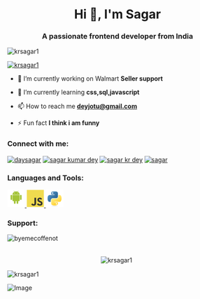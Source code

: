 <h1 align="center">Hi 👋, I'm Sagar</h1>
<h3 align="center">A passionate frontend developer from India</h3>

<p align="left"> <img src="https://komarev.com/ghpvc/?username=krsagar1&label=Profile%20views&color=0e75b6&style=flat" alt="krsagar1" /> </p>

<p align="left"> <a href="https://github.com/ryo-ma/github-profile-trophy"><img src="https://github-profile-trophy.vercel.app/?username=krsagar1" alt="krsagar1" /></a> </p>

- 🔭 I’m currently working on Walmart **Seller support**

- 🌱 I’m currently learning **css,sql,javascript**

- 📫 How to reach me **deyjotu@gmail.com**

- ⚡ Fun fact **I think i am funny**

<h3 align="left">Connect with me:</h3>
<p align="left">
<a href="https://twitter.com/daysagar" target="blank"><img align="center" src="https://raw.githubusercontent.com/rahuldkjain/github-profile-readme-generator/master/src/images/icons/Social/twitter.svg" alt="daysagar" height="30" width="40" /></a>
<a href="https://linkedin.com/in/sagar kumar dey" target="blank"><img align="center" src="https://raw.githubusercontent.com/rahuldkjain/github-profile-readme-generator/master/src/images/icons/Social/linked-in-alt.svg" alt="sagar kumar dey" height="30" width="40" /></a>
<a href="https://fb.com/sagar kr dey" target="blank"><img align="center" src="https://raw.githubusercontent.com/rahuldkjain/github-profile-readme-generator/master/src/images/icons/Social/facebook.svg" alt="sagar kr dey" height="30" width="40" /></a>
<a href="https://instagram.com/sagar" target="blank"><img align="center" src="https://raw.githubusercontent.com/rahuldkjain/github-profile-readme-generator/master/src/images/icons/Social/instagram.svg" alt="sagar" height="30" width="40" /></a>
</p>

<h3 align="left">Languages and Tools:</h3>
<p align="left"> <a href="https://developer.android.com" target="_blank" rel="noreferrer"> <img src="https://raw.githubusercontent.com/devicons/devicon/master/icons/android/android-original-wordmark.svg" alt="android" width="40" height="40"/> </a> <a href="https://developer.mozilla.org/en-US/docs/Web/JavaScript" target="_blank" rel="noreferrer"> <img src="https://raw.githubusercontent.com/devicons/devicon/master/icons/javascript/javascript-original.svg" alt="javascript" width="40" height="40"/> </a> <a href="https://www.python.org" target="_blank" rel="noreferrer"> <img src="https://raw.githubusercontent.com/devicons/devicon/master/icons/python/python-original.svg" alt="python" width="40" height="40"/> </a> </p>

<h3 align="left">Support:</h3>
<p><a href="https://www.buymeacoffee.com/byemecoffenot"> <img align="left" src="https://cdn.buymeacoffee.com/buttons/v2/default-yellow.png" height="50" width="210" alt="byemecoffenot" /></a></p><br><br>

<p>&nbsp;<img align="center" src="https://github-readme-stats.vercel.app/api?username=krsagar1&show_icons=true&locale=en" alt="krsagar1" /></p>

<p><img align="center" src="https://github-readme-streak-stats.herokuapp.com/?user=krsagar1&" alt="krsagar1" /></p>

![Image](https://github.com/user-attachments/assets/e8c7cc6f-4964-47ae-952f-ab1214097b0c)

